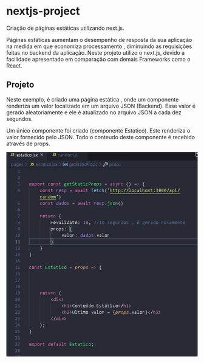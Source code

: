 # nextjs-project
Criação de páginas estáticas utilizando next.js.

Páginas estáticas aumentam o desempenho de resposta da sua aplicação na medida em que economiza processamento , diminuindo as requisições feitas no backend da aplicação. Neste projeto utilizo o next.js, devido a facilidade apresentado em comparação com demais Frameworks como o React.

## Projeto

Neste exemplo, é criado uma página estática , onde um componente renderiza um valor localizado em um arquivo JSON (Backend). Esse valor é gerado aleatoriamente e ele é atualizado no arquivo JSON a cada dez segundos.

Um único componente foi criado (componente Estatico). Este renderiza o valor fornecido pelo JSON. Todo o conteudo deste componente é recebido através de props.

![code](./images/code.png)
